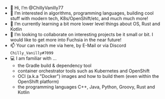 - 👋 Hi, I’m @ChillyVanilly77
- 👀 I’m interested in algorithms, programming languages, building cool stuff with modern tech, K8s/OpenShift/etc, and much much more!
- 🌱 I’m currently learning a bit more lower level things about OS, Rust and Kotlin
- 💞️ I’m looking to collaborate on interesting projects be it small or bit. I would like to get more into Fuchsia in the near future!
- 📫 Your can reach me via here, by E-Mail or via Discord `Chilly_Vanilly#7099`
- 💻 I am familiar with ...
  - the Gradle build & dependency tool
  - container orchestrator tools such as Kubernetes and OpenShift
  - OCI (a.k.a "Docker") images and how to build them (even within the OpenShift platform)
  - the programming languages C++, Java, Python, Groovy, Rust and Kotlin

<!---
ChillyVanilly77/ChillyVanilly77 is a ✨ special ✨ repository because its `README.md` (this file) appears on your GitHub profile.
You can click the Preview link to take a look at your changes.
--->

